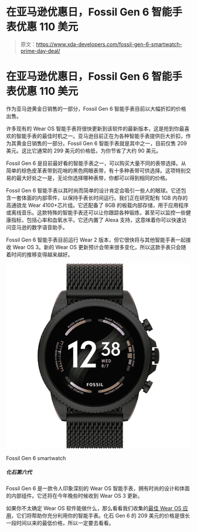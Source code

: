 # 在亚马逊优惠日，Fossil Gen 6 智能手表优惠 110 美元

> 原文：<https://www.xda-developers.com/fossil-gen-6-smartwatch-prime-day-deal/>

# 在亚马逊优惠日，Fossil Gen 6 智能手表优惠 110 美元

作为亚马逊黄金日销售的一部分，Fossil Gen 6 智能手表目前以大幅折扣的价格出售。

许多现有的 Wear OS 智能手表将很快更新到该软件的最新版本，这是抢到你最喜欢的智能手表的最佳时机之一。亚马逊目前正在为各种智能手表提供巨大折扣，作为其黄金日销售的一部分。Fossil Gen 6 智能手表就是其中之一，目前仅售 209 美元。这比它通常的 299 美元的价格低，为你节省了大约 90 美元。

Fossil Gen 6 是目前最好看的智能手表之一，可以购买大量不同的表带选择。从简单的棕色皮革表带到花哨的黑色网眼表带，有十多种表带可供选择。这项特别交易的最大好处之一是，无论你选择哪种表带，你都可以得到相同的价格。

Fossil Gen 6 智能手表以其时尚而简单的设计肯定会吸引一些人的眼球。它还包含一套体面的内部零件，以保持手表长时间运行。我们正在研究配有 1GB 内存的高通骁龙 Wear 4100+芯片组。它还配备了 8GB 的板载内部存储，用于应用程序或离线音乐。这款特殊的智能手表还可以让你跟踪各种锻炼，甚至可以监控一些健康指标，包括心率和血氧水平。它还内置了 Alexa 支持，这意味着你可以快速访问亚马逊的数字语音助手。

Fossil Gen 6 智能手表目前运行 Wear 2 版本，但它很快将与其他智能手表一起接收 Wear OS 3。新的 Wear OS 更新预计会带来很多变化，所以这款手表只会随着时间的推移变得越来越好。

 <picture>![The Fossil Gen 6 is an impressive Wear OS smartwatch that sports a sleek design and decent set of internals. It'll also receive the Wear OS 3 update later this year.](img/a5ee2df812aef3648d5274f7ab50d4ea.png)</picture> 

Fossil Gen 6 smartwatch

##### 化石第六代

Fossil Gen 6 是一款令人印象深刻的 Wear OS 智能手表，拥有时尚的设计和体面的内部组件。它还将在今年晚些时候收到 Wear OS 3 更新。

如果你不太确定 Wear OS 软件能做什么，那么看看我们收集的[最佳 Wear OS 应用](https://www.xda-developers.com/best-wear-os-apps/)，它们将帮助你充分利用你的智能手表。化石 Gen 6 的 209 美元的价格是很长一段时间以来的最低价格，所以一定要去看看。
